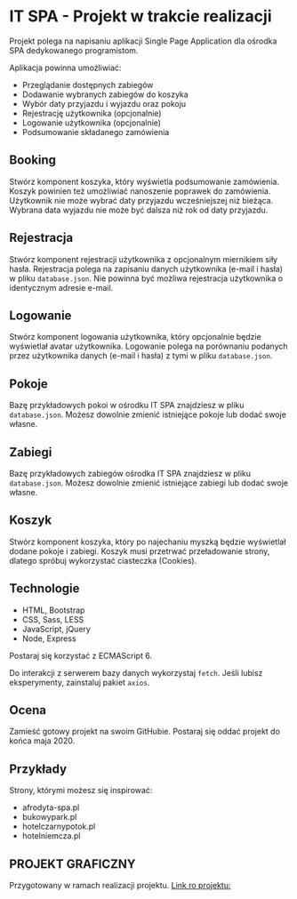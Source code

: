 # IT SPA - Projekt w trakcie realizacji

Projekt polega na napisaniu aplikacji Single Page Application dla ośrodka SPA dedykowanego programistom.

Aplikacja powinna umożliwiać:

- Przeglądanie dostępnych zabiegów
- Dodawanie wybranych zabiegów do koszyka
- Wybór daty przyjazdu i wyjazdu oraz pokoju
- Rejestrację użytkownika (opcjonalnie)
- Logowanie użytkownika (opcjonalnie)
- Podsumowanie składanego zamówienia

## Booking

Stwórz komponent koszyka, który wyświetla podsumowanie zamówienia.
Koszyk powinien też umożliwiać nanoszenie poprawek do zamówienia.
Użytkownik nie może wybrać daty przyjazdu wcześniejszej niż bieżąca.
Wybrana data wyjazdu nie może być dalsza niż rok od daty przyjazdu.

## Rejestracja

Stwórz komponent rejestracji użytkownika z opcjonalnym miernikiem siły hasła.
Rejestracja polega na zapisaniu danych użytkownika (e-mail i hasła) w pliku `database.json`.
Nie powinna być możliwa rejestracja użytkownika o identycznym adresie e-mail.

## Logowanie

Stwórz komponent logowania użytkownika, który opcjonalnie będzie wyświetlał avatar użytkownika.
Logowanie polega na porównaniu podanych przez użytkownika danych (e-mail i hasła) z tymi w pliku `database.json`.

## Pokoje

Bazę przykładowych pokoi w ośrodku IT SPA znajdziesz w pliku `database.json`.
Możesz dowolnie zmienić istniejące pokoje lub dodać swoje własne.

## Zabiegi

Bazę przykładowych zabiegów ośrodka IT SPA znajdziesz w pliku `database.json`.
Możesz dowolnie zmienić istniejące zabiegi lub dodać swoje własne.

## Koszyk

Stwórz komponent koszyka, który po najechaniu myszką będzie wyświetlał dodane pokoje i zabiegi.
Koszyk musi przetrwać przeładowanie strony, dlatego spróbuj wykorzystać ciasteczka (Cookies).

## Technologie

- HTML, Bootstrap
- CSS, Sass, LESS
- JavaScript, jQuery
- Node, Express

Postaraj się korzystać z ECMAScript 6.

Do interakcji z serwerem bazy danych wykorzystaj `fetch`.
Jeśli lubisz eksperymenty, zainstaluj pakiet `axios`.

## Ocena

Zamieść gotowy projekt na swoim GitHubie.
Postaraj się oddać projekt do końca maja 2020.

## Przykłady

Strony, którymi możesz się inspirować:

- afrodyta-spa.pl
- bukowypark.pl
- hotelczarnypotok.pl
- hotelniemcza.pl

## PROJEKT GRAFICZNY

Przygotowany w ramach realizacji projektu.
[Link ro projektu: ](https://xd.adobe.com/view/6a135f37-4cfd-407b-4024-50b342af33af-1c22/?fullscreen)
